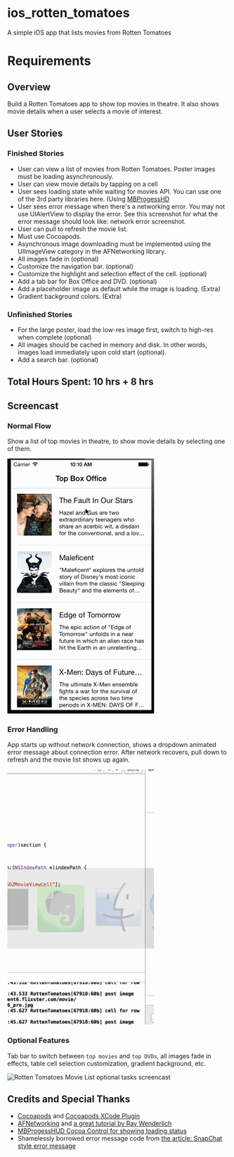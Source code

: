 ios_rotten_tomatoes
===================

A simple iOS app that lists movies from Rotten Tomatoes

Requirements
============

Overview
--------
Build a Rotten Tomatoes app to show top movies in theatre. It also shows movie details when a user selects a movie of interest.

User Stories
------------

### Finished Stories

* User can view a list of movies from Rotten Tomatoes.  Poster images must be loading asynchronously.
* User can view movie details by tapping on a cell
* User sees loading state while waiting for movies API.  You can use one of the 3rd party libraries here. (Using [MBProgessHD](https://github.com/jdg/MBProgressHUD) 
* User sees error message when there's a networking error.  You may not use UIAlertView to display the error.  See this screenshot for what the error message should look like: network error screenshot.
* User can pull to refresh the movie list.
* Must use Cocoapods.
* Asynchronous image downloading must be implemented using the UIImageView category in the AFNetworking library.
* All images fade in (optional)
* Customize the navigation bar. (optional)
* Customize the highlight and selection effect of the cell. (optional)
* Add a tab bar for Box Office and DVD. (optional)
* Add a placeholder image as default while the image is loading. (Extra)
* Gradient background colors. (Extra)

### Unfinished Stories

* For the large poster, load the low-res image first, switch to high-res when complete (optional)
* All images should be cached in memory and disk. In other words, images load immediately upon cold start (optional).
* Add a search bar. (optional)

Total Hours Spent: 10 hrs + 8 hrs
-------------------------

Screencast
----------

### Normal Flow

Show a list of top movies in theatre, to show movie details by selecting one of them.

<img src="screenshots/screencast-normal.gif" alt="Rotten Tomatoes Movie List normal screencast" width="334px" height="579px" />


### Error Handling

App starts up without network connection, shows a dropdown animated error message about connection error. After network recovers, pull down to refresh and the movie list shows up again.

<img src="screenshots/screencast-error.gif" alt="Rotten Tomatoes Movie List error handling screencast" width="334px" height="579px" />


### Optional Features

Tab bar to switch between `top movies` and `top DVDs`, all images fade in effects, table cell selection customization, gradient background, etc.

<img src="screenshots/screencast-optional.gif" alt="Rotten Tomatoes Movie List optional tasks screencast" width="334px" height="579px" />

Credits and Special Thanks
--------------------------

* [Cocoapods](http://cocoapods.org) and [Cocoapods XCode Plugin](https://github.com/kattrali/cocoapods-xcode-plugin)
* [AFNetworking](http://afnetworking.com) and [a great tutorial by Ray Wenderlich](http://www.raywenderlich.com/59255/afnetworking-2-0-tutorial)
* [MBProgessHUD Cocoa Control for showing loading status](https://github.com/matej/MBProgressHUD)
* Shamelessly borrowed error message code from [the article: SnapChat style error message](https://teamtreehouse.com/forum/snapchat-style-error-messages)
